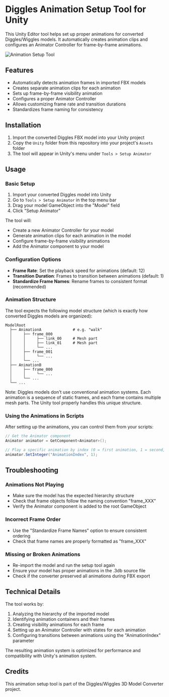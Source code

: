 # Diggles Animation Setup Tool for Unity

This Unity Editor tool helps set up proper animations for converted Diggles/Wiggles models. It automatically creates animation clips and configures an Animator Controller for frame-by-frame animations.

![Animation Setup Tool](https://i.imgur.com/U32YdQZ.png)

## Features

- Automatically detects animation frames in imported FBX models
- Creates separate animation clips for each animation
- Sets up frame-by-frame visibility animation
- Configures a proper Animator Controller
- Allows customizing frame rate and transition durations
- Standardizes frame naming for consistency

## Installation

1. Import the converted Diggles FBX model into your Unity project
2. Copy the `Unity` folder from this repository into your project's `Assets` folder
3. The tool will appear in Unity's menu under `Tools > Setup Animator`

## Usage

### Basic Setup

1. Import your converted Diggles model into Unity
2. Go to `Tools > Setup Animator` in the top menu bar
3. Drag your model GameObject into the "Model" field
4. Click "Setup Animator"

The tool will:
- Create a new Animator Controller for your model
- Generate animation clips for each animation in the model
- Configure frame-by-frame visibility animations
- Add the Animator component to your model

### Configuration Options

- **Frame Rate**: Set the playback speed for animations (default: 12)
- **Transition Duration**: Frames to transition between animations (default: 1)
- **Standardize Frame Names**: Rename frames to consistent format (recommended)

### Animation Structure

The tool expects the following model structure (which is exactly how converted Diggles models are organized):
```
ModelRoot
  ├── AnimationA              # e.g. "walk"
  │     ├── frame_000
  │     │     ├── link_00     # Mesh part
  │     │     ├── link_01     # Mesh part
  │     │     └── ...
  │     ├── frame_001
  │     │     └── ...
  │     └── ...
  ├── AnimationB
  │     ├── frame_000
  │     │     └── ...
  │     └── ...
  └── ...
```

Note: Diggles models don't use conventional animation systems. Each animation is a sequence of static frames, and each frame contains multiple mesh parts. The Unity tool properly handles this unique structure.

### Using the Animations in Scripts

After setting up the animations, you can control them from your scripts:

```csharp
// Get the Animator component
Animator animator = GetComponent<Animator>();

// Play a specific animation by index (0 = first animation, 1 = second, etc.)
animator.SetInteger("AnimationIndex", 1);
```

## Troubleshooting

### Animations Not Playing

- Make sure the model has the expected hierarchy structure
- Check that frame objects follow the naming convention "frame_XXX"
- Verify the Animator component is added to the root GameObject

### Incorrect Frame Order

- Use the "Standardize Frame Names" option to ensure consistent ordering
- Check that frame names are properly formatted as "frame_XXX"

### Missing or Broken Animations

- Re-import the model and run the setup tool again
- Ensure your model has proper animations in the .3db source file
- Check if the converter preserved all animations during FBX export

## Technical Details

The tool works by:
1. Analyzing the hierarchy of the imported model
2. Identifying animation containers and their frames
3. Creating visibility animations for each frame
4. Setting up an Animator Controller with states for each animation
5. Configuring transitions between animations using the "AnimationIndex" parameter

The resulting animation system is optimized for performance and compatibility with Unity's animation system.

## Credits

This animation setup tool is part of the Diggles/Wiggles 3D Model Converter project.